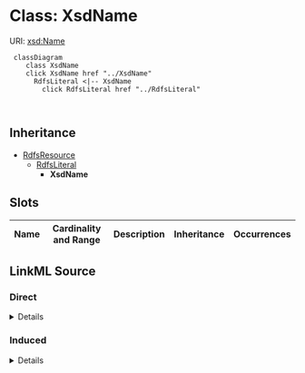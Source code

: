 

# Class: XsdName





URI: [xsd:Name](http://www.w3.org/2001/XMLSchema#Name)






```mermaid
 classDiagram
    class XsdName
    click XsdName href "../XsdName"
      RdfsLiteral <|-- XsdName
        click RdfsLiteral href "../RdfsLiteral"
      
      
```





## Inheritance
* [RdfsResource](../classes/RdfsResource.md)
    * [RdfsLiteral](../classes/RdfsLiteral.md)
        * **XsdName**



## Slots

| Name | Cardinality and Range | Description | Inheritance | Occurrences |
| ---  | --- | --- | --- | --- |














## LinkML Source

<!-- TODO: investigate https://stackoverflow.com/questions/37606292/how-to-create-tabbed-code-blocks-in-mkdocs-or-sphinx -->

### Direct

<details>

```yaml
name: xsd_Name
from_schema: okns:hydrology-kg
exact_mappings:
- http://www.w3.org/2001/XMLSchema#Name
rank: 1000
is_a: rdfs_Literal
class_uri: xsd:Name

```
</details>

### Induced

<details>

```yaml
name: xsd_Name
from_schema: okns:hydrology-kg
exact_mappings:
- http://www.w3.org/2001/XMLSchema#Name
rank: 1000
is_a: rdfs_Literal
class_uri: xsd:Name

```
</details>